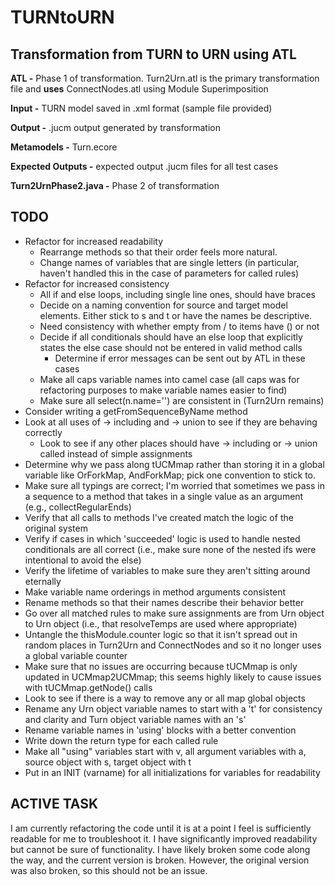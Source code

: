# TURNtoURN

## Transformation from TURN to URN using ATL
  
**ATL -** Phase 1 of transformation. Turn2Urn.atl is the primary transformation file and **uses** ConnectNodes.atl using Module Superimposition  
  
**Input -** TURN model saved in .xml format (sample file provided)  
  
**Output -** .jucm output generated by transformation  
  
**Metamodels -** Turn.ecore    
  
**Expected Outputs -** expected output .jucm files for all test cases  
  
**Turn2UrnPhase2.java -** Phase 2 of transformation 

## TODO
* Refactor for increased readability
	* Rearrange methods so that their order feels more natural.
	* Change names of variables that are single letters (in particular, haven't handled this in the case of parameters for called rules)
* Refactor for increased consistency
	* All if and else loops, including single line ones, should have braces
	* Decide on a naming convention for source and target model elements. Either stick to s and t or have the names be descriptive.
	* Need consistency with whether empty from / to items have () or not
	* Decide if all conditionals should have an else loop that explicitly states the else case should not be entered in valid method calls
		* Determine if error messages can be sent out by ATL in these cases
	* Make all caps variable names into camel case (all caps was for refactoring purposes to make variable names easier to find)
	* Make sure all select(n.name='') are consistent in (Turn2Urn remains)
* Consider writing a getFromSequenceByName method
* Look at all uses of -> including and -> union to see if they are behaving correctly
	* Look to see if any other places should have -> including or -> union called instead of simple assignments
* Determine why we pass along tUCMmap rather than storing it in a global variable like OrForkMap, AndForkMap; pick one convention to stick to.
* Make sure all typings are correct; I'm worried that sometimes we pass in a sequence to a method that takes in a single value as an argument (e.g., collectRegularEnds)
* Verify that all calls to methods I've created match the logic of the original system
* Verify if cases in which 'succeeded' logic is used to handle nested conditionals are all correct (i.e., make sure none of the nested ifs were intentional to avoid the else)
* Verify the lifetime of variables to make sure they aren't sitting around eternally
* Make variable name orderings in method arguments consistent
* Rename methods so that their names describe their behavior better
* Go over all matched rules to make sure assignments are from Urn object to Urn object (i.e., that resolveTemps are used where appropriate)
* Untangle the thisModule.counter logic so that it isn't spread out in random places in Turn2Urn and ConnectNodes and so it no longer uses a global variable counter
* Make sure that no issues are occurring because tUCMmap is only updated in UCMmap2UCMmap; this seems highly likely to cause issues with tUCMmap.getNode() calls 
* Look to see if there is a way to remove any or all map global objects
* Rename any Urn object variable names to start with a 't' for consistency and clarity and Turn object variable names with an 's'
* Rename variable names in 'using' blocks with a better convention
* Write down the return type for each called rule
* Make all "using" variables start with v, all argument variables with a, source object with s, target object with t
* Put in an INIT (varname) for all initializations for variables for readability

## ACTIVE TASK
I am currently refactoring the code until it is at a point I feel is sufficiently readable for me to troubleshoot it. I have significantly improved readability but cannot be sure of functionality. I have likely broken some code along the way, and the current version is broken. However, the original version was also broken, so this should not be an issue.